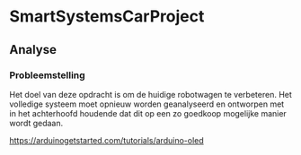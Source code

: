 # SmartSystemsCarProject

## Analyse

### Probleemstelling
Het doel van deze opdracht is om de huidige robotwagen te verbeteren. Het volledige systeem moet opnieuw worden geanalyseerd en ontworpen met in het achterhoofd houdende dat dit op een zo goedkoop mogelijke manier wordt gedaan. 

https://arduinogetstarted.com/tutorials/arduino-oled



